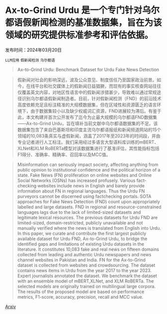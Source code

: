 # Ax-to-Grind Urdu 是一个专门针对乌尔都语假新闻检测的基准数据集，旨在为该领域的研究提供标准参考和评估依据。

发布时间：2024年03月20日

`LLM应用` `假新闻检测` `乌尔都语`

> Ax-to-Grind Urdu: Benchmark Dataset for Urdu Fake News Detection

> 假新闻对社会的影响深远，波及公众意见、制度信任乃至国家政治前景。如今，在线平台和社交媒体上的假新闻日益猖獗，而现有的事实核查网站往往仅覆盖英文内容，对地区性语言中的假新闻涉猎甚少，导致难以通过常规途径识别乌尔都语假新闻制造者。目前，针对假新闻检测（FND）的前沿技术高度依赖充足且标注精准的大规模数据集，但在区域性和资源匮乏的语言环境下，由于数据集较小以及缺少权威词汇资源，FND进展较为滞后。有鉴于此，本文构建并首次公开发布了迄今为止最大规模的乌尔都语FND数据集——Ax-to-Grind Urdu，旨在填补当前文献中乌尔都语数据集的不足。该数据集包含了来自巴基斯坦和印度主流乌尔都语报纸和新闻频道网站的15个领域的10,083条真实与虚假新闻，涵盖了2017年至2023年的时间段，并由专业记者进行人工标注。我们采用经过多语言大型语料库训练的mBERT、XLNet和XLM RoBERTa模型对该数据集进行了基准评估，其性能指标包括F1得分、准确率、精确率、召回率以及MCC值。

> Misinformation can seriously impact society, affecting anything from public opinion to institutional confidence and the political horizon of a state. Fake News (FN) proliferation on online websites and Online Social Networks (OSNs) has increased profusely. Various fact-checking websites include news in English and barely provide information about FN in regional languages. Thus the Urdu FN purveyors cannot be discerned using factchecking portals. SOTA approaches for Fake News Detection (FND) count upon appropriately labelled and large datasets. FND in regional and resource-constrained languages lags due to the lack of limited-sized datasets and legitimate lexical resources. The previous datasets for Urdu FND are limited-sized, domain-restricted, publicly unavailable and not manually verified where the news is translated from English into Urdu. In this paper, we curate and contribute the first largest publicly available dataset for Urdu FND, Ax-to-Grind Urdu, to bridge the identified gaps and limitations of existing Urdu datasets in the literature. It constitutes 10,083 fake and real news on fifteen domains collected from leading and authentic Urdu newspapers and news channel websites in Pakistan and India. FN for the Ax-to-Grind dataset is collected from websites and crowdsourcing. The dataset contains news items in Urdu from the year 2017 to the year 2023. Expert journalists annotated the dataset. We benchmark the dataset with an ensemble model of mBERT,XLNet, and XLM RoBERTa. The selected models are originally trained on multilingual large corpora. The results of the proposed model are based on performance metrics, F1-score, accuracy, precision, recall and MCC value.

[Arxiv](https://arxiv.org/abs/2403.14037)